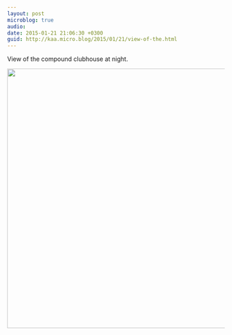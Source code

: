 ```yaml
---
layout: post
microblog: true
audio: 
date: 2015-01-21 21:06:30 +0300
guid: http://kaa.micro.blog/2015/01/21/view-of-the.html
---
```

View of the compound clubhouse at night.

<img src="http://www.kaa.bz/uploads/2018/2a07291a40.jpg" width="600" height="600" />
